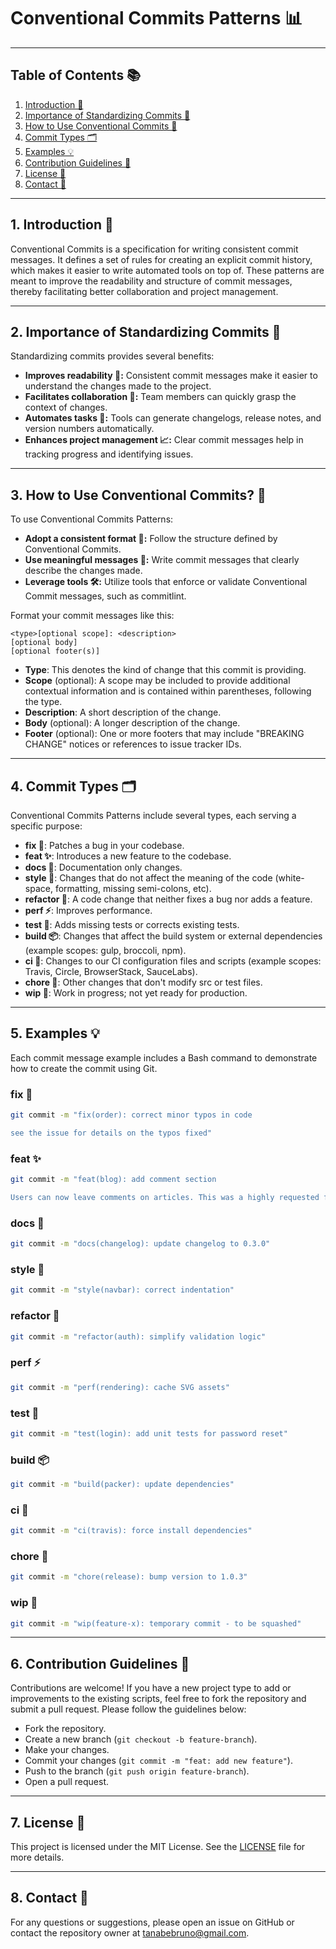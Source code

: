 # Conventional Commits Patterns 📊

---

## Table of Contents 📚
1. [Introduction 📖](#1-introduction-📖)
2. [Importance of Standardizing Commits 🔧](#2-importance-of-standardizing-commits-🔧)
3. [How to Use Conventional Commits 📐](#3-how-to-use-conventional-commits-📐)
4. [Commit Types 🗂️](#4-commit-types-🗂️)
5. [Examples 💡](#5-examples-💡)
6. [Contribution Guidelines 🤝](#6-contribution-guidelines-🤝)
7. [License 📜](#7-license-📜)
8. [Contact 📧](#8-contact-📧)

---

## 1. Introduction 📖
Conventional Commits is a specification for writing consistent commit messages. It defines a set of rules for creating an explicit commit history, which makes it easier to write automated tools on top of. These patterns are meant to improve the readability and structure of commit messages, thereby facilitating better collaboration and project management.

---

## 2. Importance of Standardizing Commits 🔧
Standardizing commits provides several benefits:
- **Improves readability 🧾:** Consistent commit messages make it easier to understand the changes made to the project.
- **Facilitates collaboration 🤝:** Team members can quickly grasp the context of changes.
- **Automates tasks 🔄:** Tools can generate changelogs, release notes, and version numbers automatically.
- **Enhances project management 📈:** Clear commit messages help in tracking progress and identifying issues.

---

## 3. How to Use Conventional Commits? 📐
To use Conventional Commits Patterns:
- **Adopt a consistent format 📏:** Follow the structure defined by Conventional Commits.
- **Use meaningful messages 📝:** Write commit messages that clearly describe the changes made.
- **Leverage tools 🛠️:** Utilize tools that enforce or validate Conventional Commit messages, such as commitlint.

Format your commit messages like this:
```
<type>[optional scope]: <description>
[optional body]
[optional footer(s)]
```
- **Type**: This denotes the kind of change that this commit is providing.
- **Scope** (optional): A scope may be included to provide additional contextual information and is contained within parentheses, following the type.
- **Description**: A short description of the change.
- **Body** (optional): A longer description of the change.
- **Footer** (optional): One or more footers that may include "BREAKING CHANGE" notices or references to issue tracker IDs.

---

## 4. Commit Types 🗂️
Conventional Commits Patterns include several types, each serving a specific purpose:

- **fix 🐛**: Patches a bug in your codebase.
- **feat ✨**: Introduces a new feature to the codebase.
- **docs 📝**: Documentation only changes.
- **style 💅**: Changes that do not affect the meaning of the code (white-space, formatting, missing semi-colons, etc).
- **refactor 🔨**: A code change that neither fixes a bug nor adds a feature.
- **perf ⚡**: Improves performance.
- **test 🧪**: Adds missing tests or corrects existing tests.
- **build 📦**: Changes that affect the build system or external dependencies (example scopes: gulp, broccoli, npm).
- **ci 🚀**: Changes to our CI configuration files and scripts (example scopes: Travis, Circle, BrowserStack, SauceLabs).
- **chore 🧹**: Other changes that don't modify src or test files.
- **wip 🚧**: Work in progress; not yet ready for production.

---

## 5. Examples 💡
Each commit message example includes a Bash command to demonstrate how to create the commit using Git.

### fix 🐛
```bash
git commit -m "fix(order): correct minor typos in code

see the issue for details on the typos fixed"
```
### feat ✨
```bash
git commit -m "feat(blog): add comment section

Users can now leave comments on articles. This was a highly requested feature from our user feedback."
```
### docs 📝
```bash
git commit -m "docs(changelog): update changelog to 0.3.0"
```
### style 💅
```bash
git commit -m "style(navbar): correct indentation"
```
### refactor 🔨
```bash
git commit -m "refactor(auth): simplify validation logic"
```
### perf ⚡
```bash
git commit -m "perf(rendering): cache SVG assets"
```
### test 🧪
```bash
git commit -m "test(login): add unit tests for password reset"
```
### build 📦
```bash
git commit -m "build(packer): update dependencies"
```
### ci 🚀
```bash
git commit -m "ci(travis): force install dependencies"
```
### chore 🧹
```bash
git commit -m "chore(release): bump version to 1.0.3"
```
### wip 🚧
```bash
git commit -m "wip(feature-x): temporary commit - to be squashed"
```

---

## 6. Contribution Guidelines 🤝
Contributions are welcome! If you have a new project type to add or improvements to the existing scripts, feel free to fork the repository and submit a pull request. Please follow the guidelines below:
- Fork the repository.
- Create a new branch (`git checkout -b feature-branch`).
- Make your changes.
- Commit your changes (`git commit -m "feat: add new feature"`).
- Push to the branch (`git push origin feature-branch`).
- Open a pull request.

---

## 7. License 📜
This project is licensed under the MIT License. See the [LICENSE](https://github.com/BrunoTanabe/conventional-commits-pattern/blob/main/LICENSE) file for more details.

---

## 8. Contact 📧
For any questions or suggestions, please open an issue on GitHub or contact the repository owner at [tanabebruno@gmail.com](mailto:tanabebruno@gmail.com).